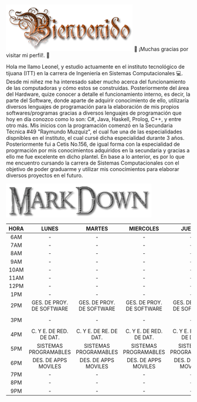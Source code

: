 ![](cooltext418114964546444.png)
👋 ¡Muchas gracias por visitar mi perfil!. 👋

Hola me llamo Leonel, y estudio actuamente en el instituto tecnológico de tijuana (ITT) en la carrera de Ingeniería en Sistemas Computacionales 💻.
Desde mi niñez me ha interesado saber mucho acerca del funcionamiento de las computadoras y cómo estos se construidas. Posteriormente del área del Hardware, quize conocer a detalle el funcionamiento interno, es decir, la parte del Software, donde aparte de adquirir conocimiento de ello, utilizaría diversos lenguajes de programación para la elaboración de mis propios softwares/programas gracias a diversos lenguajes de programación que hoy en día conozco como lo son: C#, Java, Haskell, Prolog, C++, y entre otro más. Mis inicios con la programación comenzó en la Secundaria Técnica #49 "Raymundo Muzquiz", el cual fue una de las especialidades dispnibles en el instituto, el cual cursé dicha especialidad durante 3 años. Posteriormente fui a Cetis No.156, de igual forma con la especialidad de progrmación por mis conocimientos adquiridos en la secundaria y gracias a ello me fue excelente en dicho plantel. En base a lo anterior, es por lo que me encuentro cursando la carrera de Sistemas Computacionales con el objetivo de poder graduarme y utilizar mis conocimientos para elaborar diversos proyectos en el futuro.

<!--
**LeonelCa1deron/LeonelCa1deron** is a ✨ _special_ ✨ repository because its `README.md` (this file) appears on your GitHub profile.

Here are some ideas to get you started:

- 🔭 I’m currently working on ...
- 🌱 I’m currently learning ...
- 👯 I’m looking to collaborate on ...
- 🤔 I’m looking for help with ...
- 💬 Ask me about ...
- 📫 How to reach me: ...
- 😄 Pronouns: ...
- ⚡ Fun fact: ...
-->

![](cooltext418115235625696.png)

| HORA 	|           LUNES           	|           MARTES          	|         MIERCOLES         	|           JUEVES          	|           VIERNES          	|
|:----:	|:-------------------------:	|:-------------------------:	|:-------------------------:	|:-------------------------:	|:--------------------------:	|
|  6AM 	|             -             	|             -             	|             -             	|             -             	|              -             	|
|  7AM 	|             -             	|             -             	|             -             	|             -             	|              -             	|
|  8AM 	|             -             	|             -             	|             -             	|             -             	|              -             	|
|  9AM 	|             -             	|             -             	|             -             	|             -             	|              -             	|
| 10AM 	|             -             	|             -             	|             -             	|             -             	|              -             	|
| 11AM 	|             -             	|             -             	|             -             	|             -             	|              -             	|
| 12PM 	|             -             	|             -             	|             -             	|             -             	|              -             	|
|  1PM 	|             -             	|             -             	|             -             	|             -             	|              -             	|
|  2PM 	| GES. DE PROY. DE SOFTWARE 	| GES. DE PROY. DE SOFTWARE 	| GES. DE PROY. DE SOFTWARE 	| GES. DE PROY. DE SOFTWARE 	| GES. DE PROY.  DE SOFTWARE 	|
|  3PM 	|             -             	|             -             	|             -             	|             -             	|  GES. DE PROY. DE SOFTWARE 	|
|  4PM 	|  C. Y E. DE RED. DE DAT.  	|   C. Y E. DE RE. DE DAT.  	|  C. Y E. DE RED. DE DAT.  	|  C. Y E. DE RED. DE DAT.  	|   C. Y E. DE RED. DE DAT.  	|
|  5PM 	|   SISTEMAS PROGRAMABLES   	|   SISTEMAS PROGRAMABLES   	|   SISTEMAS PROGRAMABLES   	|   SISTEMAS PROGRAMABLES   	|    SISTEMAS PROGRAMABLES   	|
|  6PM 	|   DES. DE  APPS MOVILES   	|   DES. DE  APPS MOVILES   	|   DES. DE  APPS MOVILES   	|   DES. DE  APPS MOVILES   	|    DES DE  APPS MOVILES    	|
|  7PM 	|             -             	|             -             	|             -             	|             -             	|              -             	|
|  8PM 	|             -             	|             -             	|             -             	|             -             	|              -             	|
|  9PM 	|             -             	|             -             	|             -             	|             -             	|              -             	|
